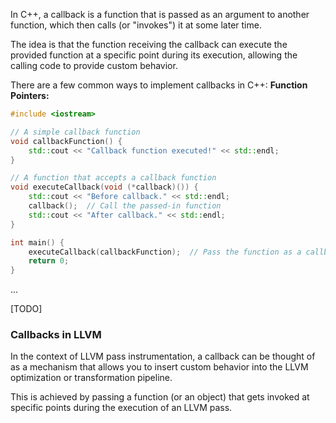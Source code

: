 In C++, a callback is a function that is passed as an argument to another function, which then calls (or "invokes") it at some later time. 

The idea is that the function receiving the callback can execute the provided function at a specific point during its execution, allowing the calling code to provide custom behavior.

There are a few common ways to implement callbacks in C++:
**Function Pointers:**
```cpp
#include <iostream>

// A simple callback function
void callbackFunction() {
    std::cout << "Callback function executed!" << std::endl;
}

// A function that accepts a callback function
void executeCallback(void (*callback)()) {
    std::cout << "Before callback." << std::endl;
    callback();  // Call the passed-in function
    std::cout << "After callback." << std::endl;
}

int main() {
    executeCallback(callbackFunction);  // Pass the function as a callback
    return 0;
}
```

...

[TODO]
### Callbacks in LLVM

In the context of LLVM pass instrumentation, a callback can be thought of as a mechanism that allows you to insert custom behavior into the LLVM optimization or transformation pipeline.

This is achieved by passing a function (or an object) that gets invoked at specific points during the execution of an LLVM pass.